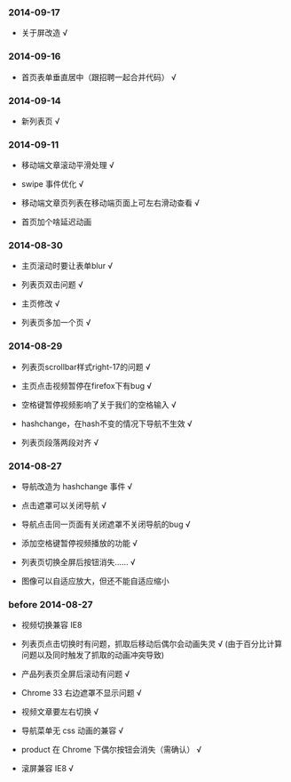 ### 2014-09-17

- 关于屏改造 √

### 2014-09-16

- 首页表单垂直居中（跟招聘一起合并代码） √

### 2014-09-14

- 新列表页 √

### 2014-09-11

- 移动端文章滚动平滑处理 √

- swipe 事件优化 √

- 移动端文章页列表在移动端页面上可左右滑动查看 √

- 首页加个啥延迟动画

### 2014-08-30

- 主页滚动时要让表单blur √

- 列表页双击问题 √

- 主页修改 √

- 列表页多加一个页 √

### 2014-08-29

- 列表页scrollbar样式right-17的问题 √

- 主页点击视频暂停在firefox下有bug √

- 空格键暂停视频影响了关于我们的空格输入 √

- hashchange，在hash不变的情况下导航不生效 √

- 列表页段落两段对齐 √

### 2014-08-27

- 导航改造为 hashchange 事件 √

- 点击遮罩可以关闭导航 √

- 导航点击同一页面有关闭遮罩不关闭导航的bug √

- 添加空格键暂停视频播放的功能 √

- 列表页切换全屏后按钮消失…… √

- 图像可以自适应放大，但还不能自适应缩小

### before 2014-08-27

- 视频切换兼容 IE8

- 列表页点击切换时有问题，抓取后移动后偶尔会动画失灵 √ (由于百分比计算问题以及同时触发了抓取的动画冲突导致)

- 产品列表页全屏后滚动有问题 √

- Chrome 33 右边遮罩不显示问题 √

- 视频文章要左右切换 √

- 导航菜单无 css 动画的兼容 √

- product 在 Chrome 下偶尔按钮会消失（需确认） √

- 滚屏兼容 IE8 √